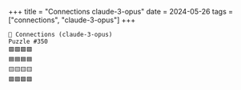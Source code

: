 +++
title = "Connections claude-3-opus"
date = 2024-05-26
tags = ["connections", "claude-3-opus"]
+++

```text
🤖 Connections (claude-3-opus) 
Puzzle #350
🟩🟩🟩🟩
🟦🟦🟦🟦
🟨🟨🟨🟨
🟪🟪🟪🟪
```
